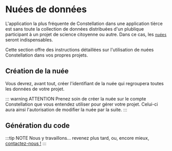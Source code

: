 # Nuées de données
L'application la plus fréquente de Constellation dans une application tièrce est sans toute la collection de données distribuées d'un plublique participant à un projet de science citoyenne ou autre. Dans ce cas, les [`nuées`](../../guide/concepts.md#nuée) seront indispensables.

Cette section offre des instructions détaillées sur l'utilisation de nuées Constellation dans vos propres projets.

## Création de la nuée
Vous devrez, avant tout, créer l'identifiant de la nuée qui regroupera toutes les données de votre projet.

::: warning ATTENTION
Prenez soin de créer la nuée sur le compte Constellation que vous entendez utiliser pour gérer votre projet. Celui-ci aura ainsi l'autorisation de modifier la nuée par la suite. 
:::

## Génération du code

:::tip NOTE
Nous y travaillons... revenez plus tard, ou, encore mieux, [contactez-nous !](mailto:julien.malard@mail.mcgill.ca)
:::
